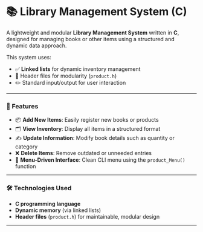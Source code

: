 

# 📚 Library Management System (C)

A lightweight and modular **Library Management System** written in **C**, designed for managing books or other items using a structured and dynamic data approach.

This system uses:

* ✅ **Linked lists** for dynamic inventory management
* 📄 Header files for modularity (`product.h`)
* ✏️ Standard input/output for user interaction

---

### 🎯 Features

* 📦 **Add New Items**: Easily register new books or products
* 🗂️ **View Inventory**: Display all items in a structured format
* ✍️ **Update Information**: Modify book details such as quantity or category
* ❌ **Delete Items**: Remove outdated or unneeded entries
* 🧾 **Menu-Driven Interface**: Clean CLI menu using the `product_Menu()` function

---

### 🛠️ Technologies Used

* **C programming language**
* **Dynamic memory** (via linked lists)
* **Header files** (`product.h`) for maintainable, modular design

---


